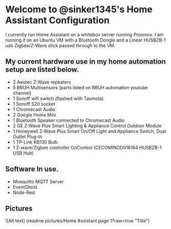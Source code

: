# Welcome to @sinker1345's Home Assistant Configuration

I currently run Home Assistant on a whitebox server running Proxmox. I am running it on an Ubuntu VM with a Bluetooth Dongle and a Linear HUSBZB-1 usb Zigbee/Z-Wave stick passed through to the VM.

## My current hardware use in my home automation setup are listed below.

- 2 Aeotec Z-Wave repeaters
- 5 BRUH Multisensors (parts listed on BRUH automation youtube channel)
- 1 Sonoff wifi switch (flashed with Tasmota)
- 1 Sonoff S20 socket
- 1 Chromecast Audio
- 2 Google Home Mini
- 1 Bluetooth Speaker connected to Chromecast Audio
- 2 GE Z-Wave Plus Smart Lighting & Appliance Control Outdoor Module
- 1 Honeywell Z-Wave Plus Smart On/Off Light and Appliance Switch, Dual Outlet Plug-In
- 1 TP-Link KB130 Bulb
- 1 Z-wave/Zigbee controller GoControl (CECOMINOD016164 HUSBZB-1 USB Hub)

## Software In use.
- Mosquitto MQTT Server
- EventGhost
- Node-Red

## Pictures

![Alt text]
(readme pictures/Home Assistant page 1?raw=true "Title")
